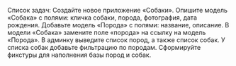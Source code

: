 Список задач:
Создайте новое приложение «Собаки».
Опишите модель «Собака» с полями: кличка собаки, порода, фотография, дата рождения.
Добавьте модель «Порода» с полями: название, описание.
В модели «Собака» замените поле «порода» на ссылку на модель «Порода».
В админку выведите список пород, а также список собак.
У списка собак добавьте фильтрацию по породам.
Сформируйте фикстуры для наполнения базы пород и собак.